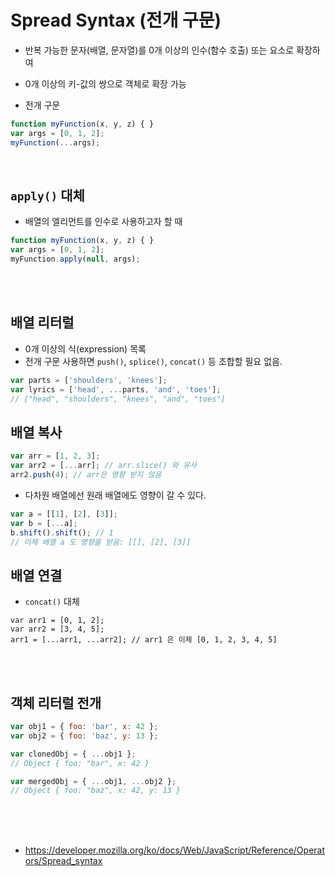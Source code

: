 # Spread Syntax (전개 구문)
- 반복 가능한 문자(배열, 문자열)를 0개 이상의 인수(함수 호출) 또는 요소로 확장하여
- 0개 이상의 키-값의 쌍으로 객체로 확장 가능

- 전개 구문

```javascript
function myFunction(x, y, z) { }
var args = [0, 1, 2];
myFunction(...args);
```

<br>

## `apply()` 대체
- 배열의 엘리먼트를 인수로 사용하고자 할 때

```javascript
function myFunction(x, y, z) { }
var args = [0, 1, 2];
myFunction.apply(null, args);
```

<br><br>


## 배열 리터럴
- 0개 이상의 식(expression) 목록
- 전개 구문 사용하면 `push()`, `splice()`, `concat()` 등 조합할 필요 없음.

```javascript
var parts = ['shoulders', 'knees'];
var lyrics = ['head', ...parts, 'and', 'toes'];
// ["head", "shoulders", "knees", "and", "toes"]
```

## 배열 복사

```javascript
var arr = [1, 2, 3];
var arr2 = [...arr]; // arr.slice() 와 유사
arr2.push(4); // arr은 영향 받지 않음
```

- 다차원 배열에선 원래 배열에도 영향이 갈 수 있다.

```javascript
var a = [[1], [2], [3]];
var b = [...a];
b.shift().shift(); // 1
// 이제 배열 a 도 영향을 받음: [[], [2], [3]]
```

## 배열 연결
- `concat()` 대체

```javscript
var arr1 = [0, 1, 2];
var arr2 = [3, 4, 5];
arr1 = [...arr1, ...arr2]; // arr1 은 이제 [0, 1, 2, 3, 4, 5]
```

<br><br>

## 객체 리터럴 전개

```js
var obj1 = { foo: 'bar', x: 42 };
var obj2 = { foo: 'baz', y: 13 };

var clonedObj = { ...obj1 };
// Object { foo: "bar", x: 42 }

var mergedObj = { ...obj1, ...obj2 };
// Object { foo: "baz", x: 42, y: 13 }
```


<br><Br><br>
- https://developer.mozilla.org/ko/docs/Web/JavaScript/Reference/Operators/Spread_syntax

